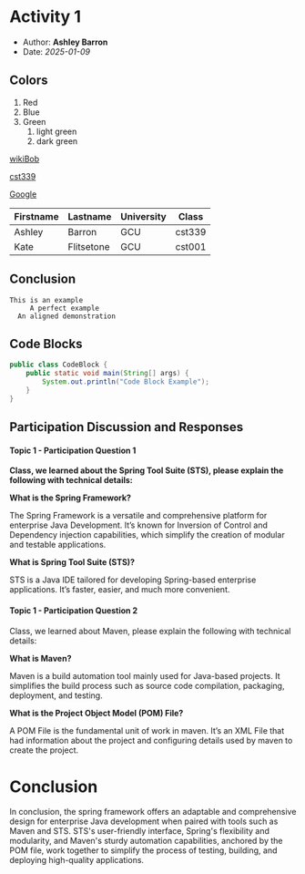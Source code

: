 # Activity 1

- Author: **Ashley Barron**
- Date: *2025-01-09*

## Colors
1. Red
2. Blue
3. Green
   1. light green
   2. dark green

[wikiBob](https://gitlab.com/bobby.estey/wikibob/-/blob/master/README.md)

[cst339](https://gitlab.com/bobby.estey/gcuStudent/-/tree/main/CST339?ref_type=heads)

[Google](https://google.com)

|Firstname|Lastname|University|Class|
|--|--|--|--|
|Ashley|Barron|GCU|cst339|
|Kate|Flitsetone|GCU|cst001|

## Conclusion

```
This is an example
     A perfect example
  An aligned demonstration
```

## Code Blocks
```Java
public class CodeBlock {
    public static void main(String[] args) {
        System.out.println("Code Block Example");
    }
}
```

## Participation Discussion and Responses

#### Topic 1 - Participation Question 1

**Class, we learned about the Spring Tool Suite (STS), please explain the following with technical details:**

**What is the Spring Framework?**
 
The Spring Framework is a versatile and comprehensive platform for enterprise Java Development. It’s known for Inversion of Control and Dependency injection capabilities, which simplify the creation of modular and testable applications. 


**What is Spring Tool Suite (STS)?**

STS is a Java IDE tailored for developing Spring-based enterprise applications. It’s faster, easier, and much more convenient. 

#### Topic 1 - Participation Question 2

Class, we learned about Maven, please explain the following with technical details:

**What is Maven?**

Maven is a build automation tool mainly used for Java-based projects. It simplifies the build process such as source code compilation, packaging, deployment, and testing. 


**What is the Project Object Model (POM) File?**

A POM File is the fundamental unit of work in maven. It’s an XML File that had information about the project and configuring details used by maven to create the project. 

# Conclusion
In conclusion, the spring framework offers an adaptable and comprehensive design for enterprise Java development when paired with tools such as Maven and STS. 
STS's user-friendly interface, Spring's flexibility and modularity, and Maven's sturdy automation capabilities, anchored by the POM file, work together to simplify the process of testing, building, and deploying high-quality applications. 